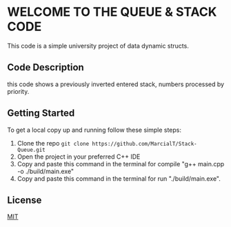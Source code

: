 # WELCOME TO THE QUEUE & STACK CODE

This code is a simple university project of data dynamic structs.

## Code Description

this code shows a previously inverted entered stack, numbers processed by priority.

## Getting Started

To get a local copy up and running follow these simple steps:

1. Clone the repo `git clone https://github.com/MarcialT/Stack-Queue.git`
2. Open the project in your preferred C++ IDE
3. Copy and paste this command in the terminal for compile "g++ main.cpp -o ./build/main.exe"
4. Copy and paste this command in the terminal for run "./build/main.exe".

## License

[MIT](https://choosealicense.com/licenses/mit/)